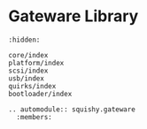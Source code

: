 # Gateware Library

```{toctree}
:hidden:

core/index
platform/index
scsi/index
usb/index
quirks/index
bootloader/index

```

```{eval-rst}
.. automodule:: squishy.gateware
  :members:

```
